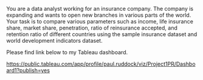 You are a data analyst working for an insurance company. The company is expanding and wants to open new branches in various parts of the world. 
Your task is to compare various parameters such as income, life insurance share, market share, penetration, ratio of reinsurance accepted, 
and retention ratio of different countries using the sample insurance dataset and world development indicators dataset.

Please find link below to my Tableau dashboard.

https://public.tableau.com/app/profile/paul.ruddock/viz/Project1PR/Dashboard1?publish=yes

